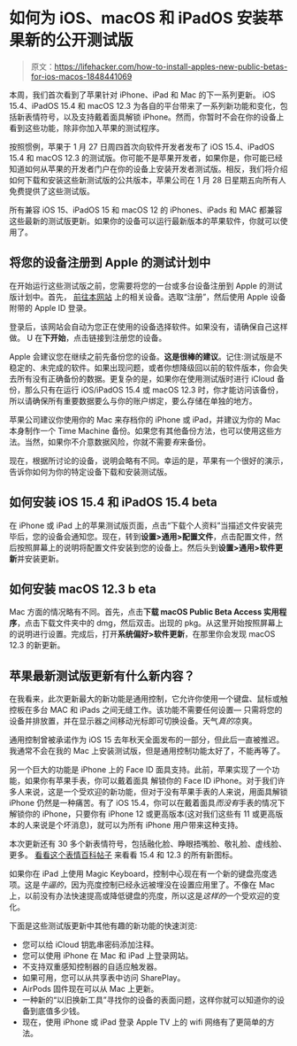 # 如何为 iOS、macOS 和 iPadOS 安装苹果新的公开测试版

> 原文：<https://lifehacker.com/how-to-install-apples-new-public-betas-for-ios-macos-1848441069>

本周，我们首次看到了苹果针对 iPhone、iPad 和 Mac 的下一系列更新。 iOS 15.4、iPadOS 15.4 和 macOS 12.3 为各自的平台带来了一系列新功能和变化，包括新表情符号，以及支持戴着面具解锁 iPhone。然而，你暂时不会在你的设备上看到这些功能，除非你加入苹果的测试程序。



按照惯例，苹果于 1 月 27 日周四首次向软件开发者发布了 iOS 15.4、iPadOS 15.4 和 macOS 12.3 的测试版。你可能不是苹果开发者，如果你是，你可能已经知道如何从苹果的开发者门户在你的设备上安装开发者测试版。相反，我们将介绍如何下载和安装这些新测试版的公共版本，苹果公司在 1 月 28 日星期五向所有人免费提供了这些测试版。

所有兼容 iOS 15、iPadOS 15 和 macOS 12 的 iPhones、iPads 和 MAC 都兼容这些最新的测试版更新。如果你的设备可以运行最新版本的苹果软件，你就可以使用了。

## 将您的设备注册到 Apple 的测试计划中

在开始运行这些测试版之前，您需要将您的一台或多台设备注册到 Apple 的测试版计划中。首先， [前往本网站](https://beta.apple.com/sp/betaprogram/) 上的相关设备。选取“注册”，然后使用 Apple 设备附带的 Apple ID 登录。

登录后，该网站会自动为您正在使用的设备选择软件。如果没有，请确保自己这样做。 U 在**下开始**，点击链接到注册您的设备。

Apple 会建议您在继续之前先备份您的设备。**这是很棒的建议**。记住:测试版是不稳定的、未完成的软件。如果出现问题，或者你想降级回以前的软件版本，你会失去所有没有正确备份的数据。更复杂的是，如果你在使用测试版时进行 iCloud 备份，那么只有在运行 iOS/iPadOS 15.4 或 macOS 12.3 时，你才能访问该备份，所以请确保所有重要数据要么与你的账户绑定，要么存储在单独的地方。

苹果公司建议你使用你的 Mac 来存档你的 iPhone 或 iPad，并建议为你的 Mac 本身制作一个 Time Machine 备份。如果您有其他备份方法，也可以使用这些方法。当然，如果你不介意数据风险，你就不需要*有*来备份。

现在，根据所讨论的设备，说明会略有不同。幸运的是，苹果有一个很好的演示，告诉你如何为你的特定设备下载和安装测试版。

## 如何安装 iOS 15.4 和 iPadOS 15.4 beta

在 iPhone 或 iPad 上的苹果测试版页面，点击“下载个人资料”当描述文件安装完毕后，您的设备会通知您。现在，转到**设置>通用>配置文件**，点击配置文件，然后按照屏幕上的说明将配置文件安装到您的设备上。然后头到**设置>通用>软件更新**并安装更新。

## 如何安装 macOS 12.3 b eta

Mac 方面的情况略有不同。首先，点击**下载 macOS Public Beta Access 实用程序**，点击下载文件夹中的 dmg，然后双击。出现的 pkg。从这里开始按照屏幕上的说明进行设置。完成后，打开**系统偏好>软件更新**，在那里你会发现 macOS 12.3 的新更新。

## 苹果最新测试版更新有什么新内容？

在我看来，此次更新最大的新功能是通用控制，它允许你使用一个键盘、鼠标或触控板在多台 MAC 和 iPads 之间无缝工作。该功能不需要任何设置— 只需将您的设备并排放置，并在显示器之间移动光标即可切换设备。天气*真的*凉爽。

通用控制曾被承诺作为 iOS 15 去年秋天全面发布的一部分，但此后一直被推迟。我通常不会在我的 Mac 上安装测试版，但是通用控制功能太好了，不能再等了。

另一个巨大的功能是 iPhone 上的 Face ID 面具支持。此前，苹果实现了一个功能，如果你有苹果手表，你可以戴着面具 解锁你的 Face ID iPhone。对于我们许多人来说，这是一个受欢迎的新功能，但对于没有苹果手表的人来说，用面具解锁 iPhone 仍然是一种痛苦。有了 iOS 15.4，你可以在戴着面具*而没有*手表的情况下解锁你的 iPhone，只要你有 iPhone 12 或更高版本(这对我们这些有 11 或更高版本的人来说是个坏消息)，就可以为所有 iPhone 用户带来这种支持。

本次更新还有 30 多个新表情符号，包括融化脸、睁眼捂嘴脸、敬礼脸、虚线脸、更多。 [看看这个表情百科帖子](https://9to5mac.com/2022/01/27/ios-15-4-beta-37-new-emoji/) 来看看 15.4 和 12.3 的所有新图标。

如果你在 iPad 上使用 Magic Keyboard，控制中心现在有一个新的键盘亮度选项。这是*牛逼的*，因为亮度控制已经永远被埋没在设置应用里了。不像在 Mac 上，以前没有办法快速提高或降低键盘的亮度，所以这是*这样的*一个受欢迎的变化。

下面是这些测试版更新中其他有趣的新功能的快速浏览:

*   您可以给 iCloud 钥匙串密码添加注释。
*   您可以使用 iPhone 在 Mac 和 iPad 上登录网站。
*   不支持双重感知控制器的自适应触发器。
*   如果可用，您可以从共享表中访问 SharePlay。
*   AirPods 固件现在可以从 Mac 上更新。
*   一种新的“以旧换新工具”寻找你的设备的表面问题，这样你就可以知道你的设备到底值多少钱。
*   现在，使用 iPhone 或 iPad 登录 Apple TV 上的 wifi 网络有了更简单的方法。
